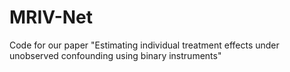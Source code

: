 # MRIV-Net
Code for our paper "Estimating individual treatment effects under unobserved confounding using binary instruments"

